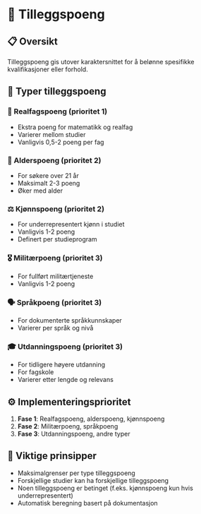 # 🎁 Tilleggspoeng

## 📋 Oversikt
Tilleggspoeng gis utover karaktersnittet for å belønne spesifikke kvalifikasjoner eller forhold.

## 🔢 Typer tilleggspoeng

### 🔬 Realfagspoeng (prioritet 1)
- Ekstra poeng for matematikk og realfag
- Varierer mellom studier
- Vanligvis 0,5-2 poeng per fag

### 🎂 Alderspoeng (prioritet 2)
- For søkere over 21 år
- Maksimalt 2-3 poeng
- Øker med alder

### ⚖️ Kjønnspoeng (prioritet 2)  
- For underrepresentert kjønn i studiet
- Vanligvis 1-2 poeng
- Definert per studieprogram

### 🎖️ Militærpoeng (prioritet 3)
- For fullført militærtjeneste
- Vanligvis 1-2 poeng

### 🗣️ Språkpoeng (prioritet 3)
- For dokumenterte språkkunnskaper
- Varierer per språk og nivå

### 🎓 Utdanningspoeng (prioritet 3)
- For tidligere høyere utdanning
- For fagskole
- Varierer etter lengde og relevans

## ⚙️ Implementeringsprioritet
1. **Fase 1**: Realfagspoeng, alderspoeng, kjønnspoeng
2. **Fase 2**: Militærpoeng, språkpoeng
3. **Fase 3**: Utdanningspoeng, andre typer

## 🎯 Viktige prinsipper
- Maksimalgrenser per type tilleggspoeng
- Forskjellige studier kan ha forskjellige tilleggspoeng
- Noen tilleggspoeng er betinget (f.eks. kjønnspoeng kun hvis underrepresentert)
- Automatisk beregning basert på dokumentasjon